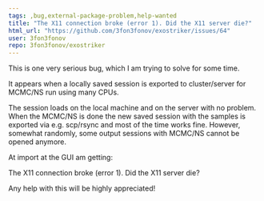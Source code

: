 ```yaml
---
tags: ,bug,external-package-problem,help-wanted
title: "The X11 connection broke (error 1). Did the X11 server die?"
html_url: "https://github.com/3fon3fonov/exostriker/issues/64"
user: 3fon3fonov
repo: 3fon3fonov/exostriker
---
```


This is one very serious bug, which I am trying to solve for some time. 

It appears when a locally saved session is exported to cluster/server for MCMC/NS run using many CPUs. 

The session loads on the local machine and on the server with no problem. When the MCMC/NS is done the new saved session with the samples is exported via e.g. scp/rsync and most of the time works fine. However, somewhat randomly, some output sessions with MCMC/NS cannot be opened anymore.

At import at the GUI am getting:

The X11 connection broke (error 1). Did the X11 server die?


Any help with this will be highly appreciated!

